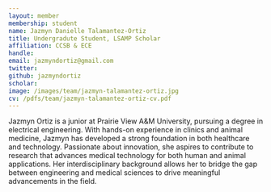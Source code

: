 ```yaml
---
layout: member
membership: student
name: Jazmyn Danielle Talamantez-Ortiz
title: Undergradute Student, LSAMP Scholar
affiliation: CCSB & ECE
handle: 
email: jazmyndortiz@gmail.com
twitter:
github: jazmyndortiz
scholar: 
image: /images/team/jazmyn-talamantez-ortiz.jpg
cv: /pdfs/team/jazmyn-talamantez-ortiz-cv.pdf
---
```


Jazmyn Ortiz is a junior at Prairie View A&M University, pursuing a degree in electrical engineering. With hands-on experience in clinics and animal medicine, Jazmyn has developed a strong foundation in both healthcare and technology. Passionate about innovation, she aspires to contribute to research that advances medical technology for both human and animal applications. Her interdisciplinary background allows her to bridge the gap between engineering and medical sciences to drive meaningful advancements in the field.
